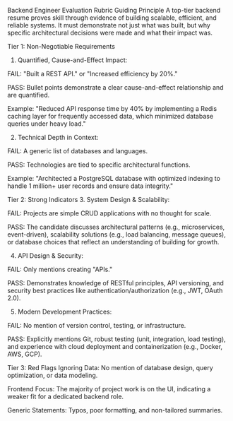 Backend Engineer Evaluation Rubric
Guiding Principle
A top-tier backend resume proves skill through evidence of building scalable, efficient, and reliable systems. It must demonstrate not just what was built, but why specific architectural decisions were made and what their impact was.

Tier 1: Non-Negotiable Requirements
1. Quantified, Cause-and-Effect Impact:

FAIL: "Built a REST API." or "Increased efficiency by 20%."

PASS: Bullet points demonstrate a clear cause-and-effect relationship and are quantified.

Example: "Reduced API response time by 40% by implementing a Redis caching layer for frequently accessed data, which minimized database queries under heavy load."

2. Technical Depth in Context:

FAIL: A generic list of databases and languages.

PASS: Technologies are tied to specific architectural functions.

Example: "Architected a PostgreSQL database with optimized indexing to handle 1 million+ user records and ensure data integrity."

Tier 2: Strong Indicators
3. System Design & Scalability:

FAIL: Projects are simple CRUD applications with no thought for scale.

PASS: The candidate discusses architectural patterns (e.g., microservices, event-driven), scalability solutions (e.g., load balancing, message queues), or database choices that reflect an understanding of building for growth.

4. API Design & Security:

FAIL: Only mentions creating "APIs."

PASS: Demonstrates knowledge of RESTful principles, API versioning, and security best practices like authentication/authorization (e.g., JWT, OAuth 2.0).

5. Modern Development Practices:

FAIL: No mention of version control, testing, or infrastructure.

PASS: Explicitly mentions Git, robust testing (unit, integration, load testing), and experience with cloud deployment and containerization (e.g., Docker, AWS, GCP).

Tier 3: Red Flags
Ignoring Data: No mention of database design, query optimization, or data modeling.

Frontend Focus: The majority of project work is on the UI, indicating a weaker fit for a dedicated backend role.

Generic Statements: Typos, poor formatting, and non-tailored summaries.